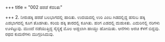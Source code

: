 +++
title = "002 ಹರಡೆ ಕೆದರಿತು"

+++
2. ನೀರುಹಕ್ಕಿ ಹರಡೆ ಬಲಭಾಗದಲ್ಲಿ ಹಾರಿತು. ಉದಯದಲ್ಲಿ ಉರಿ ಎಂಬ ಗಿಡದಲ್ಲಿದ್ದ  ಹಸುಬ ಹಕ್ಕಿ ಎಡಭಾಗದಲ್ಲಿ ಕೂಗ ತೊಡಗಿತು. ಕರಿಯ ಹಕ್ಕಿ ತಾರದಲ್ಲಿ ಕೂಗಿತು. ಹಂಗ ಎಡದಲ್ಲಿ ದುಡುಕಿತು. ಎದುರಿನಲ್ಲಿ ನರಿಗಳು ಊಳಿಟ್ಟುವು. ಮುಂದೆ ನಡೆಯುತ್ತಿದ್ದ ಸೈನ್ಯಕ್ಕೆ ಮೊಲ ಅಡ್ಡಲಾಗಿ ಹಾಯ್ದು ಹೋಯಿತು. ಆನೆಗಳು ಅರಚಿ ಕೆಳಗೆ ಬಿದ್ದವು. ರಥದ ಕುದುರೆಗಳು ಮುಗ್ಗರಿಸಿದುವು.